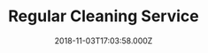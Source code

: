 ---
categories:
  - cleaning
date: 2018-11-03T17:03:58.000Z
title: Regular Cleaning Service
description: >-
  Need something a little more regular? Schedule a recurring service with us. Monthly, weekly, biweekly, you name it. 
type: ''
price: ''
---
